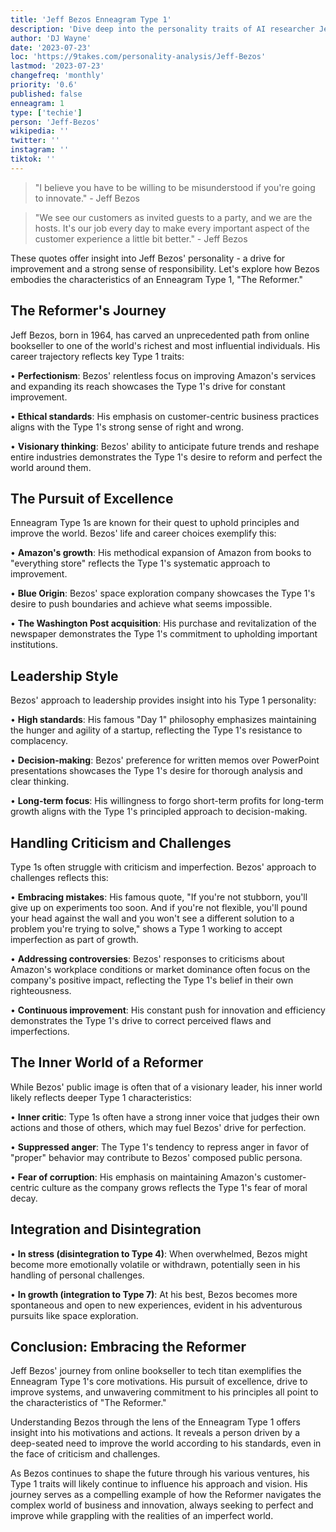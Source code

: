 ```yaml
---
title: 'Jeff Bezos Enneagram Type 1'
description: 'Dive deep into the personality traits of AI researcher Jeff Bezos as an Enneagram Type 1 - The Investigator.'
author: 'DJ Wayne'
date: '2023-07-23'
loc: 'https://9takes.com/personality-analysis/Jeff-Bezos'
lastmod: '2023-07-23'
changefreq: 'monthly'
priority: '0.6'
published: false
enneagram: 1
type: ['techie']
person: 'Jeff-Bezos'
wikipedia: ''
twitter: ''
instagram: ''
tiktok: ''
---
```


<!-- https://x.com/FoundersPodcast/status/1704691402613741421?s=20 -->

> "I believe you have to be willing to be misunderstood if you're going to innovate." - Jeff Bezos

> "We see our customers as invited guests to a party, and we are the hosts. It's our job every day to make every important aspect of the customer experience a little bit better." - Jeff Bezos

These quotes offer insight into Jeff Bezos' personality - a drive for improvement and a strong sense of responsibility. Let's explore how Bezos embodies the characteristics of an Enneagram Type 1, "The Reformer."

## The Reformer's Journey

Jeff Bezos, born in 1964, has carved an unprecedented path from online bookseller to one of the world's richest and most influential individuals. His career trajectory reflects key Type 1 traits:

• **Perfectionism**: Bezos' relentless focus on improving Amazon's services and expanding its reach showcases the Type 1's drive for constant improvement.

• **Ethical standards**: His emphasis on customer-centric business practices aligns with the Type 1's strong sense of right and wrong.

• **Visionary thinking**: Bezos' ability to anticipate future trends and reshape entire industries demonstrates the Type 1's desire to reform and perfect the world around them.

## The Pursuit of Excellence

Enneagram Type 1s are known for their quest to uphold principles and improve the world. Bezos' life and career choices exemplify this:

• **Amazon's growth**: His methodical expansion of Amazon from books to "everything store" reflects the Type 1's systematic approach to improvement.

• **Blue Origin**: Bezos' space exploration company showcases the Type 1's desire to push boundaries and achieve what seems impossible.

• **The Washington Post acquisition**: His purchase and revitalization of the newspaper demonstrates the Type 1's commitment to upholding important institutions.

## Leadership Style

Bezos' approach to leadership provides insight into his Type 1 personality:

• **High standards**: His famous "Day 1" philosophy emphasizes maintaining the hunger and agility of a startup, reflecting the Type 1's resistance to complacency.

• **Decision-making**: Bezos' preference for written memos over PowerPoint presentations showcases the Type 1's desire for thorough analysis and clear thinking.

• **Long-term focus**: His willingness to forgo short-term profits for long-term growth aligns with the Type 1's principled approach to decision-making.

## Handling Criticism and Challenges

Type 1s often struggle with criticism and imperfection. Bezos' approach to challenges reflects this:

• **Embracing mistakes**: His famous quote, "If you're not stubborn, you'll give up on experiments too soon. And if you're not flexible, you'll pound your head against the wall and you won't see a different solution to a problem you're trying to solve," shows a Type 1 working to accept imperfection as part of growth.

• **Addressing controversies**: Bezos' responses to criticisms about Amazon's workplace conditions or market dominance often focus on the company's positive impact, reflecting the Type 1's belief in their own righteousness.

• **Continuous improvement**: His constant push for innovation and efficiency demonstrates the Type 1's drive to correct perceived flaws and imperfections.

## The Inner World of a Reformer

While Bezos' public image is often that of a visionary leader, his inner world likely reflects deeper Type 1 characteristics:

• **Inner critic**: Type 1s often have a strong inner voice that judges their own actions and those of others, which may fuel Bezos' drive for perfection.

• **Suppressed anger**: The Type 1's tendency to repress anger in favor of "proper" behavior may contribute to Bezos' composed public persona.

• **Fear of corruption**: His emphasis on maintaining Amazon's customer-centric culture as the company grows reflects the Type 1's fear of moral decay.

## Integration and Disintegration

• **In stress (disintegration to Type 4)**: When overwhelmed, Bezos might become more emotionally volatile or withdrawn, potentially seen in his handling of personal challenges.

• **In growth (integration to Type 7)**: At his best, Bezos becomes more spontaneous and open to new experiences, evident in his adventurous pursuits like space exploration.

## Conclusion: Embracing the Reformer

Jeff Bezos' journey from online bookseller to tech titan exemplifies the Enneagram Type 1's core motivations. His pursuit of excellence, drive to improve systems, and unwavering commitment to his principles all point to the characteristics of "The Reformer."

Understanding Bezos through the lens of the Enneagram Type 1 offers insight into his motivations and actions. It reveals a person driven by a deep-seated need to improve the world according to his standards, even in the face of criticism and challenges.

As Bezos continues to shape the future through his various ventures, his Type 1 traits will likely continue to influence his approach and vision. His journey serves as a compelling example of how the Reformer navigates the complex world of business and innovation, always seeking to perfect and improve while grappling with the realities of an imperfect world.
